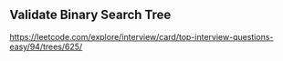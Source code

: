 ## Validate Binary Search Tree
https://leetcode.com/explore/interview/card/top-interview-questions-easy/94/trees/625/
